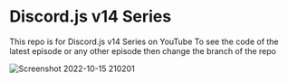 # Discord.js v14 Series
This repo is for Discord.js v14 Series on YouTube
To see the code of the latest episode or any other episode then change the branch of the repo

![Screenshot 2022-10-15 210201](https://user-images.githubusercontent.com/76511506/195994917-33e7add7-26b4-4851-9f42-84b8c9d40b4c.png)
